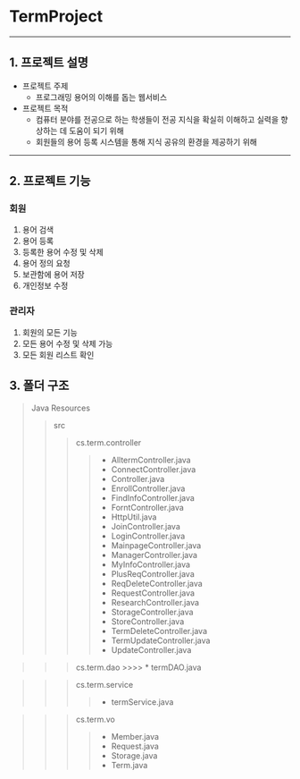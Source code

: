 # TermProject<Programing Term>
------------------------------
  ## 1. 프로젝트 설명
  * 프로젝트 주제
    - 프로그래밍 용어의 이해를 돕는 웹서비스
  * 프로젝트 목적
    - 컴퓨터 분야를 전공으로 하는 학생들이 전공 지식을 확실히 이해하고 실력을 향상하는 데 도움이 되기 위해
    - 회원들의 용어 등록 시스템을 통해 지식 공유의 환경을 제공하기 위해
  -----------------------------------------------
  ## 2. 프로젝트 기능
  ### 회원
  1. 용어 검색
  2. 용어 등록
  3. 등록한 용어 수정 및 삭제
  4. 용어 정의 요청
  5. 보관함에 용어 저장
  6. 개인정보 수정
  
  ### 관리자
  1. 회원의 모든 기능
  2. 모든 용어 수정 및 삭제 가능
  3. 모든 회원 리스트 확인
  
  ## 3. 폴더 구조
  > Java Resources
  >> src
  >>> cs.term.controller
  >>>> * AlltermController.java
  >>>> * ConnectController.java
  >>>> * Controller.java
  >>>> * EnrollController.java  
  >>>> * FindInfoController.java
  >>>> * ForntController.java
  >>>> * HttpUtil.java
  >>>> * JoinController.java
  >>>> * LoginController.java
  >>>> * MainpageController.java
  >>>> * ManagerController.java
  >>>> * MyInfoController.java
  >>>> * PlusReqController.java
  >>>> * ReqDeleteController.java
  >>>> * RequestController.java
  >>>> * ResearchController.java
  >>>> * StorageController.java
  >>>> * StoreController.java
  >>>> * TermDeleteController.java
  >>>> * TermUpdateController.java
  >>>> * UpdateController.java
  
  
  >>> cs.term.dao
      >>>> * termDAO.java
  
  >>> cs.term.service
  >>>> * termService.java
  
  
  >>> cs.term.vo
  >>>> * Member.java
  >>>> * Request.java
  >>>> * Storage.java
  >>>> * Term.java
  
        
